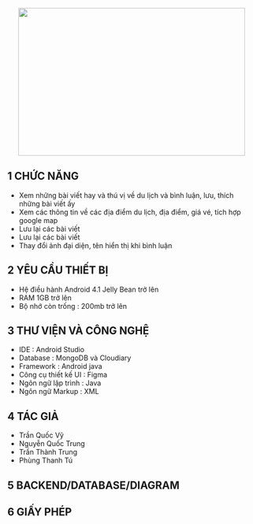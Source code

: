 

<p align="center">
  <img width="460" height="300" src="https://user-images.githubusercontent.com/67744403/124298351-59957600-db86-11eb-8f1d-d96d09fe6bf8.PNG">
</p>


## 1 CHỨC NĂNG
<ul>
<li>Xem những bài viết hay và thú vị về du lịch và bình luận, lưu, thích những bài viết ấy</li>
<li>Xem các thông tin về các địa điểm du lịch, địa điểm, giá vé, tích hợp google map</li>
<li>Lưu lại các bài viết </li>
<li>Lưu lại các bài viết </li>
<li>Thay đổi ảnh đại diện, tên hiển thị khi bình luận</li>
</ul>

## 2 YÊU CẦU THIẾT BỊ
<ul>
  <li>Hệ điều hành Android 4.1 Jelly Bean trở lên</li>
  <li>RAM 1GB trở lên</li>
  <li>Bộ nhớ còn trống : 200mb trở lên</li>
 </ul>

## 3 THƯ VIỆN VÀ CÔNG NGHỆ
<ul>
  <li>IDE : Android Studio</li>
  <li>Database : MongoDB và Cloudiary</li>
  <li>Framework : Android java</li>
  <li>Công cụ thiết kế UI : Figma</li>
  <li>Ngôn ngữ lập trình : Java</li>
  <li>Ngôn ngữ Markup : XML</li>
 </ul>
 
## 4 TÁC GIẢ
<ul>
  <li>Trần Quốc Vỹ</li>
  <li>Nguyễn Quốc Trung</li>
  <li>Trần Thành Trung</li>
  <li>Phùng Thanh Tú</li>
 </ul>
 
## 5 BACKEND/DATABASE/DIAGRAM
<ul>
</ul>

## 6 GIẤY PHÉP
<ul>
</ul>
